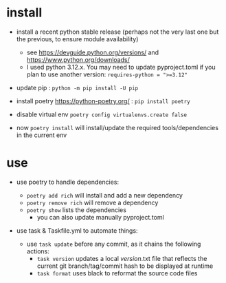 # install

+ install a recent python stable release (perhaps not the very last one but the previous, to ensure module availability)
  + see https://devguide.python.org/versions/ and https://www.python.org/downloads/
  + I used python 3.12.x. You may need to update pyproject.toml if you plan to use another version: `requires-python = ">=3.12"`
+ update pip : `python -m pip install -U pip`

+ install poetry https://python-poetry.org/ : `pip install poetry`
+ disable virtual env `poetry config virtualenvs.create false`
+ now `poetry install` will install/update the required tools/dependencies in the current env

# use

+ use poetry to handle dependencies:
    + `poetry add rich` will install and add a new dependency
    + `poetry remove rich` will remove a dependency
    + `poetry show` lists the dependencies
      + you can also update manually pyproject.toml

+ use task & Taskfile.yml to automate things:
  + use `task update` before any commit, as it chains the following actions:
    + `task version` updates a local _version_.txt file that reflects the current git branch/tag/commit hash to be displayed at runtime
    + `task format` uses black to reformat the source code files

